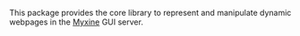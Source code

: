 This package provides the core library to represent and manipulate dynamic
webpages in the [Myxine](https://github.com/GaloisInc/myxine) GUI server.
